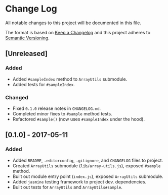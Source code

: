 # Change Log
All notable changes to this project will be documented in this file.

The format is based on [Keep a Changelog](http://keepachangelog.com/) and this project adheres to [Semantic Versioning](http://semver.org/).

## [Unreleased]
### Added
- Added `#sampleIndex` method to `ArrayUtils` submodule.
- Added tests for `#sampleIndex`.

### Changed
- Fixed `0.1.0` release notes in `CHANGELOG.md`.
- Completed minor fixes to `#sample` method tests.
- Refactored `#sample()` (now uses `#sampleIndex` under the hood).

## [0.1.0] - 2017-05-11
### Added
- Added `README`, `.editorconfig`, `.gitignore`, and `CHANGELOG` files to project.
- Created `ArrayUtils` submodule (`lib/array-utils.js`), exposed `#sample` method.
- Built out module entry point (`index.js`), exposed `ArrayUtils` submodule.
- Added `jasmine` testing framework to project dev. dependencies.
- Built out tests for `ArrayUtils` and `ArrayUtils#sample`.
